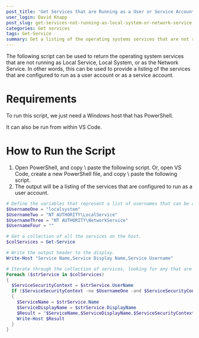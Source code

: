 ```yaml
---
post_title: 'Get Services that are Running as a User or Service Account'
user_login: David Knapp
post_slug: get-services-not-running-as-local-system-or-network-service
categories: Get services
tags: Get-Service
summary: Get a listing of the operating systems services that are not running as Local Service, Local System, or Network Service.
---
```


The following script can be used to return the operating system services that are not running as Local Service, Local System, or as the Network Service.  In other words, this can be used to provide a listing of the services that are configured to run as a user account or as a service account.

# Requirements

To run this script, we just need a Windows host that has PowerShell.

It can also be run from within VS Code.

# How to Run the Script

1.  Open PowerShell, and copy \ paste the following script.  Or, open VS Code, create a new PowerShell file, and copy \ paste the following script.
1.  The output will be a listing of the services that are configured to run as a user account.

```powershell
# Define the variables that represent a list of usernames that can be associated to a service, that we want to skip and not return in the output.
$UsernameOne = "localsystem"
$UsernameTwo = "NT AUTHORITY\LocalService"
$UsernameThree = "NT AUTHORITY\NetworkService"
$UsernameFour = ""

# Get a collection of all the services on the host.
$colServices = Get-Service

# Write the output header to the display.
Write-Host "Service Name,Service Display Name,Service Username"

# Iterate through the collection of services, looking for any that are not running as one of the username variables defined above.
Foreach ($strService in $colServices)
{
  $ServiceSecurityContext = $strService.UserName
  If ($ServiceSecurityContext -ne $UsernameOne -and $ServiceSecurityContext -ne $UsernameTwo -and $ServiceSecurityContext -ne $UsernameThree -and $ServiceSecurityContext -ne $UsernameFour)
  {
    $ServiceName = $strService.Name
    $ServiceDisplayName = $strService.DisplayName
    $Result = "$ServiceName,$ServiceDisplayName,$ServiceSecurityContext"
    Write-Host $Result
  }
}
```
